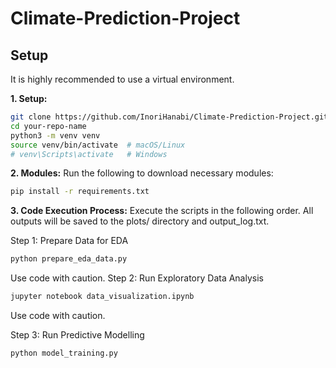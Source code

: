 # Climate-Prediction-Project
## Setup

It is highly recommended to use a virtual environment.

**1. Setup:**
```bash
git clone https://github.com/InoriHanabi/Climate-Prediction-Project.git
cd your-repo-name
python3 -m venv venv
source venv/bin/activate  # macOS/Linux
# venv\Scripts\activate   # Windows
```

**2. Modules:**
Run the following to download necessary modules:
```bash
pip install -r requirements.txt
```

**3. Code Execution Process:**
Execute the scripts in the following order. All outputs will be saved to the plots/ directory and output_log.txt.

Step 1: Prepare Data for EDA
```bash
python prepare_eda_data.py
```
Use code with caution.
Step 2: Run Exploratory Data Analysis

```bash
jupyter notebook data_visualization.ipynb
```
Use code with caution.

Step 3: Run Predictive Modelling
```bash
python model_training.py
```

